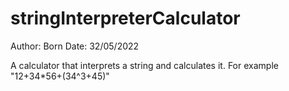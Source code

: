 # stringInterpreterCalculator

Author: Born
Date: 32/05/2022

A calculator that interprets a string and calculates it. For example "12+34*56+(34^3+45)"


